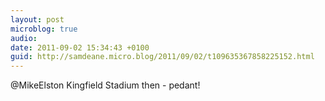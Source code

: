 ```yaml
---
layout: post
microblog: true
audio: 
date: 2011-09-02 15:34:43 +0100
guid: http://samdeane.micro.blog/2011/09/02/t109635367858225152.html
---
```

@MikeElston Kingfield Stadium then - pedant!
